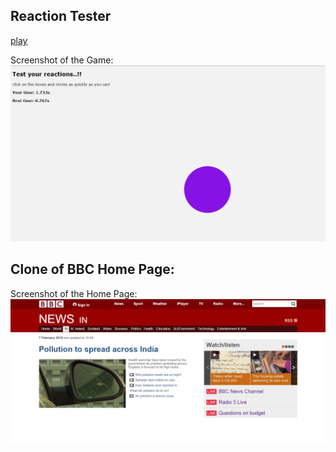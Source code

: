 ## Reaction Tester

[play](http://217.199.187.196/chaitanyakumarmadala.com/ReactionTester/reactionTester.html)

Screenshot of the Game:
![tester](https://raw.githubusercontent.com/chaitanya6761/Web-Development/master/ReactionTester/images/reactionTester.PNG)

## Clone of BBC Home Page:

Screenshot of the Home Page:
![bbc](https://raw.githubusercontent.com/chaitanya6761/Web-Development/master/BBC/images/Home.PNG)

